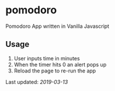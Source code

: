 # pomodoro
Pomodoro App written in Vanilla Javascript

## Usage
1. User inputs time in minutes
1. When the timer hits 0 an alert pops up
1. Reload the page to re-run the app

Last updated: *2019-03-13*
